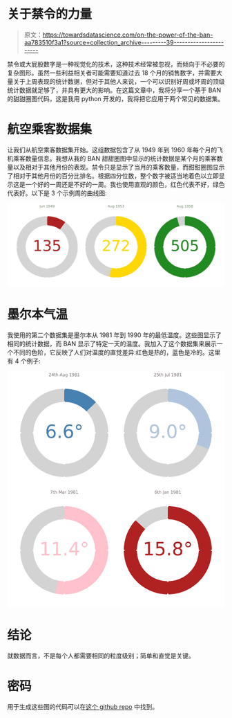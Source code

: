 # 关于禁令的力量

> 原文：<https://towardsdatascience.com/on-the-power-of-the-ban-aa783510f3a1?source=collection_archive---------39----------------------->

禁令或大屁股数字是一种视觉化的技术，这种技术经常被忽视，而倾向于不必要的复杂图形。虽然一些利益相关者可能需要知道过去 18 个月的销售数字，并需要大量关于上周表现的统计数据，但对于其他人来说，一个可以识别好周或坏周的顶级统计数据就足够了，并具有更大的影响。在这篇文章中，我将分享一个基于 BAN 的甜甜圈图代码，这是我用 python 开发的，我将把它应用于两个常见的数据集。

# 航空乘客数据集

让我们从航空乘客数据集开始。这组数据包含了从 1949 年到 1960 年每个月的飞机乘客数量信息。我想从我的 BAN 甜甜圈图中显示的统计数据是某个月的乘客数量以及相对于其他月份的表现。禁令只是显示了当月的乘客数量，而甜甜圈图显示了相对于其他月份的百分比排名。根据四分位数，整个数字被适当地着色以立即显示这是一个好的一周还是不好的一周。我也使用直观的颜色，红色代表不好，绿色代表好。以下是 3 个示例周的曲线图:

![](img/bbe52e0556450ff95bd6c98fa2bf4fd3.png)

# 墨尔本气温

我使用的第二个数据集是墨尔本从 1981 年到 1990 年的最低温度。这些图显示了相同的统计数据，而 BAN 显示了特定一天的温度。我加入了这个数据集来展示一个不同的色阶，它反映了人们对温度的直觉差异:红色是热的，蓝色是冷的。这里有 4 个例子:

![](img/6620f283403e16fa5ba3a898e23ce5a7.png)

# 结论

就数据而言，不是每个人都需要相同的粒度级别；简单和直觉是关键。

# 密码

用于生成这些图的代码可以在[这个 github repo](https://github.com/mattcrooksphd/Doughnut_plot.git) 中找到。
